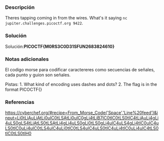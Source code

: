 
### Descripción 
Theres tapping coming in from the wires. What's it saying `nc jupiter.challenges.picoctf.org 9422`.
### Solución

Solución:**PICOCTF{M0RS3C0D31SFUN2683824610}**
### Notas adicionales
El codigo morse para codificar caractereres como secuencias de señales, cada punto y guion son señales.

Pistas: 
	1. What kind of encoding uses dashes and dots?
	2. The flag is in the format PICOCTF{}
### Referencias 
https://cyberchef.org/#recipe=From_Morse_Code('Space','Line%20feed')&input=Li0tLiAuLiAtLi0uIC0tLSAtLi0uIC0gLi4tLiB7IC0tIC0tLS0tIC4tLiAuLi4gLi4uLS0gLS4tLiAtLS0tLSAtLi4gLi4uLS0gLi0tLS0gLi4uIC4uLS4gLi4tIC0uIC4uLS0tIC0uLi4uIC0tLS4uIC4uLi0tIC0tLS4uIC4uLS0tIC4uLi4tIC0uLi4uIC4tLS0tIC0tLS0tIH0